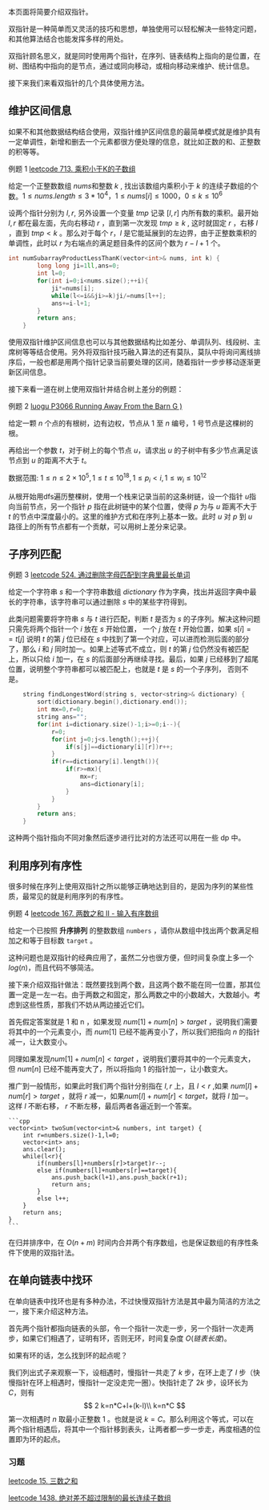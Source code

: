 本页面将简要介绍双指针。


双指针是一种简单而又灵活的技巧和思想，单独使用可以轻松解决一些特定问题，和其他算法结合也能发挥多样的用处。

双指针顾名思义，就是同时使用两个指针，在序列、链表结构上指向的是位置，在树、图结构中指向的是节点，通过或同向移动，或相向移动来维护、统计信息。

接下来我们来看双指针的几个具体使用方法。

## 维护区间信息

如果不和其他数据结构结合使用，双指针维护区间信息的最简单模式就是维护具有一定单调性，新增和删去一个元素都很方便处理的信息，就比如正数的和、正整数的积等等。

例题 1  [leetcode 713. 乘积小于K的子数组](https://leetcode-cn.com/problems/subarray-product-less-than-k/)

给定一个正整数数组 $\mathit{nums}$和整数 $k$ , 找出该数组内乘积小于 $k$ 的连续子数组的个数。$1 \leq nums.length \leq 3 * 10^4，1 \leq nums[i] \leq 1000，0 \leq k \leq10^6$

设两个指针分别为 $l,r$, 另外设置一个变量 $\mathit{tmp}$ 记录 $[l,r]$ 内所有数的乘积。最开始 $l,r$ 都在最左面，先向右移动 $r$ ，直到第一次发现 $\mathit{tmp}\geq k$ ,  这时就固定 $r$ ，右移 $l$ ，直到 $\mathit{tmp}\lt k$ 。那么对于每个 $r$，$l$ 是它能延展到的左边界，由于正整数乘积的单调性，此时以 $r$ 为右端点的满足题目条件的区间个数为 $r-l+1$ 个。

```cpp
int numSubarrayProductLessThanK(vector<int>& nums, int k) {
        long long ji=1ll,ans=0;
        int l=0;
        for(int i=0;i<nums.size();++i){
            ji*=nums[i];
            while(l<=i&&ji>=k)ji/=nums[l++];
            ans+=i-l+1;
        }
        return ans;
    }
```


使用双指针维护区间信息也可以与其他数据结构比如差分、单调队列、线段树、主席树等等结合使用。另外将双指针技巧融入算法的还有莫队，莫队中将询问离线排序后，一般也都是用两个指针记录当前要处理的区间，随着指针一步步移动逐渐更新区间信息。

接下来看一道在树上使用双指针并结合树上差分的例题：

例题 2  [luogu P3066 Running Away From the Barn G )](https://www.luogu.com.cn/problem/P3066)

给定一颗 $n$ 个点的有根树，边有边权，节点从 1 至 $n$ 编号，1 号节点是这棵树的根。

再给出一个参数 $t$，对于树上的每个节点 $u$，请求出 $u$ 的子树中有多少节点满足该节点到 $u$ 的距离不大于 $t$。

数据范围: $1\leq n \leq 2\times10^5,1 \leq t \leq 10^{18},1 \leq p_i \lt i,1 \leq w_i \leq 10^{12}$

从根开始用dfs遍历整棵树，使用一个栈来记录当前的这条树链，设一个指针 $u$指向当前节点，另一个指针 $p$ 指在此树链中的某个位置，使得 $p$ 为与 $u$ 距离不大于 $t$ 的节点中深度最小的。这里的维护方式和在序列上基本一致。此时 $u$ 对 $p$ 到 $u$ 路径上的所有节点都有一个贡献，可以用树上差分来记录。



## 子序列匹配



例题 3 [leetcode 524. 通过删除字母匹配到字典里最长单词 ](https://leetcode-cn.com/problems/longest-word-in-dictionary-through-deleting/)

给定一个字符串 $s$ 和一个字符串数组 $\mathit{dictionary}$ 作为字典，找出并返回字典中最长的字符串，该字符串可以通过删除 $s$ 中的某些字符得到。

此类问题需要将字符串 $s$ 与 $t$ 进行匹配，判断  $t$ 是否为 $s$ 的子序列。解决这种问题只需先将两个指针一个 $i$ 放在 $s$ 开始位置， 一个 $j$ 放在 $t$ 开始位置，如果 $s[i]==t[j]$ 说明  $t$ 的第 $j$ 位已经在 $s$ 中找到了第一个对应，可以进而检测后面的部分了，那么 $i$ 和 $j$ 同时加一。如果上述等式不成立，则 $t$ 的第 $j$ 位仍然没有被匹配上，所以只给 $i$ 加一，在 $s$ 的后面部分再继续寻找。最后，如果 $j$ 已经移到了超尾位置，说明整个字符串都可以被匹配上，也就是 $t$ 是 $s$ 的一个子序列， 否则不是。

```cpp
    string findLongestWord(string s, vector<string>& dictionary) {
        sort(dictionary.begin(),dictionary.end());
        int mx=0,r=0;
        string ans="";
        for(int i=dictionary.size()-1;i>=0;i--){
            r=0;
            for(int j=0;j<s.length();++j){
                if(s[j]==dictionary[i][r])r++;
            }
            if(r==dictionary[i].length()){
                if(r>=mx){
                    mx=r;
                    ans=dictionary[i];
                }
            }
        }
        return ans;
    }
```

这种两个指针指向不同对象然后逐步进行比对的方法还可以用在一些 dp 中。



## 利用序列有序性

很多时候在序列上使用双指针之所以能够正确地达到目的，是因为序列的某些性质，最常见的就是利用序列的有序性。

例题 4  [leetcode 167. 两数之和 II - 输入有序数组 ](https://leetcode-cn.com/problems/two-sum-ii-input-array-is-sorted/)

给定一个已按照 **升序排列** 的整数数组 `numbers` ，请你从数组中找出两个数满足相加之和等于目标数 `target` 。



这种问题也是双指针的经典应用了，虽然二分也很方便，但时间复杂度上多一个 $log(n)$，而且代码不够简洁。

接下来介绍双指针做法：既然要找到两个数，且这两个数不能在同一位置，那其位置一定是一左一右。由于两数之和固定，那么两数之中的小数越大，大数越小。考虑到这些性质，那我们不妨从两边接近它们。

首先假定答案就是 1 和 n ，如果发现 $num[1]+num[n]\gt \mathit{target}$ ，说明我们需要将其中的一个元素变小，而 $\mathit{num}[1]$ 已经不能再变小了，所以我们把指向 $n$ 的指针减一，让大数变小。

同理如果发现$num[1]+num[n]\lt \mathit{target}$ ，说明我们要将其中的一个元素变大，但 $\mathit{num}[n]$ 已经不能再变大了，所以将指向 1 的指针加一，让小数变大。

推广到一般情形，如果此时我们两个指针分别指在 $l,r$ 上，且 $l\lt r$ ,如果 $num[l]+num[r]\gt \mathit{target}$ ，就将 $r$ 减一，如果$num[l]+num[r]\lt \mathit{target}$，就将 $l$ 加一。 这样 $l$ 不断右移， $r$ 不断左移，最后两者各逼近到一个答案。

    ```cpp
    vector<int> twoSum(vector<int>& numbers, int target) {
        int r=numbers.size()-1,l=0;
        vector<int> ans;
        ans.clear();
        while(l<r){
            if(numbers[l]+numbers[r]>target)r--;
            else if(numbers[l]+numbers[r]==target){
                ans.push_back(l+1),ans.push_back(r+1);
                return ans;
            }
            else l++;
        }
        return ans;
    }
    ```

 在归并排序中，在 $O(n+m)$ 时间内合并两个有序数组，也是保证数组的有序性条件下使用的双指针法。




## 在单向链表中找环

在单向链表中找环也是有多种办法，不过快慢双指针方法是其中最为简洁的方法之一，接下来介绍这种方法。

首先两个指针都指向链表的头部，令一个指针一次走一步，另一个指针一次走两步，如果它们相遇了，证明有环，否则无环，时间复杂度 $O(链表长度)$。

如果有环的话，怎么找到环的起点呢？

我们列出式子来观察一下，设相遇时，慢指针一共走了 $k$ 步，在环上走了 $l$ 步（快慢指针在环上相遇时，慢指针一定没走完一圈）。快指针走了 $2k$ 步，设环长为 $C$，则有
$$
2 k=n*C+l+(k-l)\\
k=n*C
$$
第一次相遇时 $n$ 取最小正整数 1 。也就是说 $k=C$。那么利用这个等式，可以在两个指针相遇后，将其中一个指针移到表头，让两者都一步一步走，再度相遇的位置即为环的起点。 




### 习题

[leetcode 15. 三数之和](https://leetcode-cn.com/problems/3sum/)

[leetcode 1438. 绝对差不超过限制的最长连续子数组](https://leetcode-cn.com/problems/longest-continuous-subarray-with-absolute-diff-less-than-or-equal-to-limit/)

